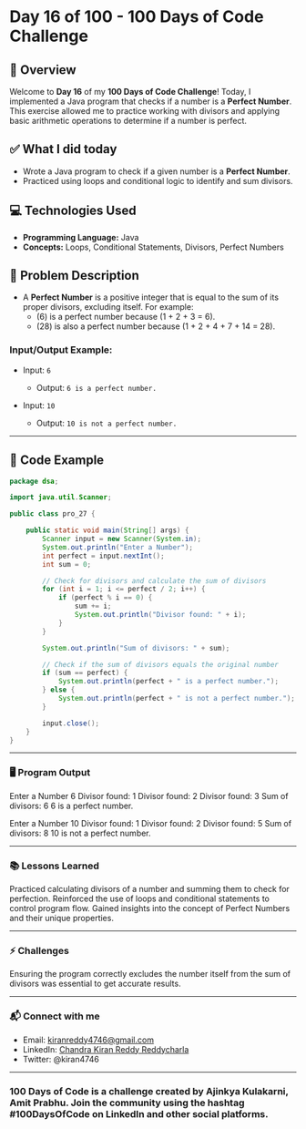 # Day 16 of 100 - 100 Days of Code Challenge

## 📝 Overview
Welcome to **Day 16** of my **100 Days of Code Challenge**! Today, I implemented a Java program that checks if a number is a **Perfect Number**. This exercise allowed me to practice working with divisors and applying basic arithmetic operations to determine if a number is perfect.

## ✅ What I did today
- Wrote a Java program to check if a given number is a **Perfect Number**.
- Practiced using loops and conditional logic to identify and sum divisors.

## 💻 Technologies Used
- **Programming Language:** Java
- **Concepts:** Loops, Conditional Statements, Divisors, Perfect Numbers

## 📖 Problem Description
- A **Perfect Number** is a positive integer that is equal to the sum of its proper divisors, excluding itself. For example:
  - \(6\) is a perfect number because \(1 + 2 + 3 = 6\).
  - \(28\) is also a perfect number because \(1 + 2 + 4 + 7 + 14 = 28\).

### Input/Output Example:
  - Input: `6`
    - Output: `6 is a perfect number.`
  
  - Input: `10`
    - Output: `10 is not a perfect number.`

---

## 📝 Code Example

```java
package dsa;

import java.util.Scanner;

public class pro_27 {

    public static void main(String[] args) {
        Scanner input = new Scanner(System.in);
        System.out.println("Enter a Number");
        int perfect = input.nextInt();
        int sum = 0;

        // Check for divisors and calculate the sum of divisors
        for (int i = 1; i <= perfect / 2; i++) {
            if (perfect % i == 0) { 
                sum += i; 
                System.out.println("Divisor found: " + i); 
            }
        }

        System.out.println("Sum of divisors: " + sum); 

        // Check if the sum of divisors equals the original number
        if (sum == perfect) {
            System.out.println(perfect + " is a perfect number.");
        } else {
            System.out.println(perfect + " is not a perfect number.");
        }

        input.close();
    }
}
```
---

### 🖥️ Program Output

Enter a Number
6
Divisor found: 1
Divisor found: 2
Divisor found: 3
Sum of divisors: 6
6 is a perfect number.

Enter a Number
10
Divisor found: 1
Divisor found: 2
Divisor found: 5
Sum of divisors: 8
10 is not a perfect number.

---

### 📚 Lessons Learned
Practiced calculating divisors of a number and summing them to check for perfection.
Reinforced the use of loops and conditional statements to control program flow.
Gained insights into the concept of Perfect Numbers and their unique properties.

---

### ⚡ Challenges
Ensuring the program correctly excludes the number itself from the sum of divisors was essential to get accurate results.

---

### 📬 Connect with me
- Email: kiranreddy4746@gmail.com
- LinkedIn: [Chandra Kiran Reddy Reddycharla](https://www.linkedin.com/in/chandra-kiran-reddy-reddycharla-a9a746230/)
- Twitter: @kiran4746

---

### 100 Days of Code is a challenge created by Ajinkya Kulakarni, Amit Prabhu. Join the community using the hashtag #100DaysOfCode on LinkedIn and other social platforms.
